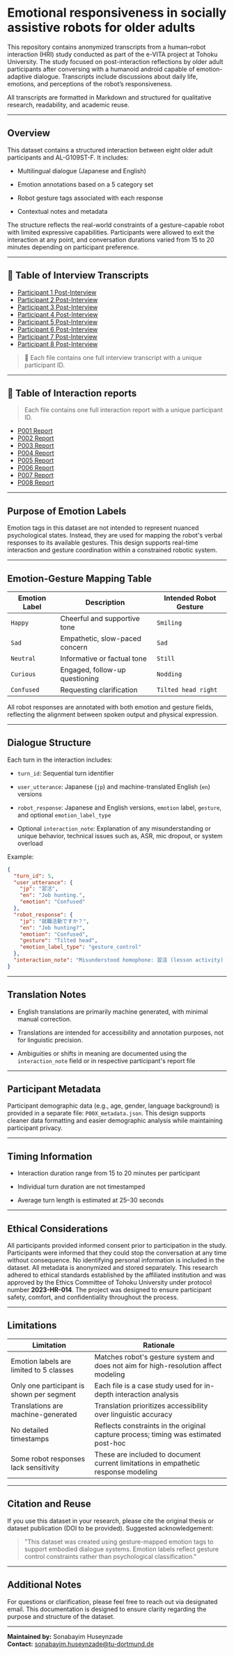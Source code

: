 
# Emotional responsiveness in socially assistive robots for older adults 


This repository contains anonymized transcripts from a human–robot interaction (HRI) study conducted as part of the e-VITA project at Tohoku University. The study focused on post-interaction reflections by older adult participants after conversing with a humanoid android capable of emotion-adaptive dialogue. Transcripts include discussions about daily life, emotions, and perceptions of the robot’s responsiveness.

All transcripts are formatted in Markdown and structured for qualitative research, readability, and academic reuse.

---
## Overview

This dataset contains a structured interaction between eight older adult participants and AL-G109ST-F. It includes:

- Multilingual dialogue (Japanese and English)
    
- Emotion annotations based on a 5 category set
    
- Robot gesture tags associated with each response
    
- Contextual notes and metadata
    

The structure reflects the real-world constraints of a gesture-capable robot with limited expressive capabilities. Participants were allowed to exit the interaction at any point, and conversation durations varied from 15 to 20 minutes depending on participant preference.

---

## 📄 Table of Interview Transcripts


- [Participant 1 Post-Interview](participant1_post_interview.md)
- [Participant 2 Post-Interview](participant2_post_interview.md)
- [Participant 3 Post-Interview](participant3_post_interview.md)
- [Participant 4 Post-Interview](participant4_post_interview.md)
- [Participant 5 Post-Interview](participant5_post_interview.md)
- [Participant 6 Post-Interview](participant6_post_interview.md)
- [Participant 7 Post-Interview](participant7_post_interview.md)
- [Participant 8 Post-Interview](participant8_post_interview.md)


> 📝 Each file contains one full interview transcript with a unique participant ID.

---

## 📄 Table of Interaction reports

> Each file contains one full interaction report with a unique participant ID.

- [P001 Report](interaction-data/P001-report.md)
- [P002 Report](interaction-data/P002-report.md)
- [P003 Report](interaction-data/P003-report.md)
- [P004 Report](interaction-data/P004-report.md)
- [P005 Report](interaction-data/P005-report.md)
- [P006 Report](interaction-data/P006-report.md)
- [P007 Report](interaction-data/P007-report.md)
- [P008 Report](interaction-data/P008-report.md)



---

## Purpose of Emotion Labels

Emotion tags in this dataset are not intended to represent nuanced psychological states. Instead, they are used for mapping the robot's verbal responses to its available gestures. This design supports real-time interaction and gesture coordination within a constrained robotic system.

---

## Emotion-Gesture Mapping Table

| Emotion Label | Description                    | Intended Robot Gesture |
| ------------- | ------------------------------ | ---------------------- |
| `Happy`       | Cheerful and supportive tone   | `Smiling`              |
| `Sad`         | Empathetic, slow-paced concern | `Sad`                  |
| `Neutral`     | Informative or factual tone    | `Still`                |
| `Curious`     | Engaged, follow-up questioning | `Nodding`              |
| `Confused`    | Requesting clarification       | `Tilted head right`    |

All robot responses are annotated with both emotion and gesture fields, reflecting the alignment between spoken output and physical expression.

---

## Dialogue Structure

Each turn in the interaction includes:

- `turn_id`: Sequential turn identifier
    
- `user_utterance`: Japanese (`jp`) and machine-translated English (`en`) versions
    
- `robot_response`: Japanese and English versions, `emotion` label, `gesture`, and optional `emotion_label_type`
    
- Optional `interaction_note`: Explanation of any misunderstanding or unique behavior, technical issues such as, ASR, mic dropout, or system overload
    

Example:

```json
{
  "turn_id": 5,
  "user_utterance": {
    "jp": "習活",
    "en": "Job hunting.",
    "emotion": "Confused"
  },
  "robot_response": {
    "jp": "就職活動ですか？",
    "en": "Job hunting?",
    "emotion": "Confused",
    "gesture": "Tilted head",
    "emotion_label_type": "gesture_control"
  },
  "interaction_note": "Misunderstood homophone: 習活 (lesson activity) was misrecognized as 就活 (job hunting)."
}
```

---

## Translation Notes

- English translations are primarily machine generated, with minimal manual correction.
    
- Translations are intended for accessibility and annotation purposes, not for linguistic precision.
    
- Ambiguities or shifts in meaning are documented using the `interaction_note` field or in respective participant's report file
    

---

## Participant Metadata

Participant demographic data (e.g., age, gender, language background) is provided in a separate file: `P00X_metadata.json`. This design supports cleaner data formatting and easier demographic analysis while maintaining participant privacy.

---

## Timing Information

- Interaction duration range from 15 to 20 minutes per participant
    
- Individual turn duration are not timestamped
    
- Average turn length is estimated at 25–30 seconds
    

---

## Ethical Considerations

All participants provided informed consent prior to participation in the study. Participants were informed that they could stop the conversation at any time without consequence. No identifying personal information is included in the dataset. All metadata is anonymized and stored separately. This research adhered to ethical standards established by the affiliated institution and was approved by the Ethics Committee of Tohoku University under protocol number **2023-HR-014**. The project was designed to ensure participant safety, comfort, and confidentiality throughout the process.

---

## Limitations

|Limitation|Rationale|
|---|---|
|Emotion labels are limited to 5 classes|Matches robot's gesture system and does not aim for high-resolution affect modeling|
|Only one participant is shown per segment|Each file is a case study used for in-depth interaction analysis|
|Translations are machine-generated|Translation prioritizes accessibility over linguistic accuracy|
|No detailed timestamps|Reflects constraints in the original capture process; timing was estimated post-hoc|
|Some robot responses lack sensitivity|These are included to document current limitations in empathetic response modeling|

---

## Citation and Reuse

If you use this dataset in your research, please cite the original thesis or dataset publication (DOI to be provided). Suggested acknowledgement:

> "This dataset was created using gesture-mapped emotion tags to support embodied dialogue systems. Emotion labels reflect gesture control constraints rather than psychological classification."

---

## Additional Notes

For questions or clarification, please feel free to reach out via designated email. This documentation is designed to ensure clarity regarding the purpose and structure of the dataset.

---

**Maintained by:** Sonabayim Huseynzade  
**Contact:** sonabayim.huseynzade@tu-dortmund.de

